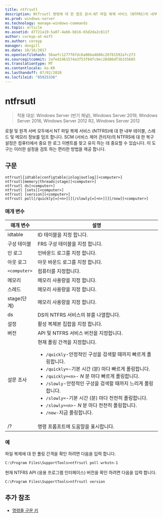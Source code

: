 ```yaml
---
title: ntfrsutl
description: Ntfrsutl 명령에 대 한 참조 문서-NT 파일 복제 서비스 (NTFRS)의 내부 테이블, 스레드 및 메모리 정보를 덤프 합니다.
ms.prod: windows-server
ms.technology: manage-windows-commands
ms.topic: article
ms.assetid: d7721a19-5a87-4ab6-b816-65d2da2c811f
author: coreyp-at-msft
ms.author: coreyp
manager: dongill
ms.date: 10/16/2017
ms.openlocfilehash: 56aefc1277f67dc6a06ba4686c26f81592afc2f3
ms.sourcegitcommit: 2afed2461574a3f53f84fc9ec28d86df3b335685
ms.translationtype: MT
ms.contentlocale: ko-KR
ms.lasthandoff: 07/02/2020
ms.locfileid: "85925336"
---
```

# <a name="ntfrsutl"></a>ntfrsutl

> 적용 대상: Windows Server (반기 채널), Windows Server 2019, Windows Server 2016, Windows Server 2012 R2, Windows Server 2012

로컬 및 원격 서버 모두에서 NT 파일 복제 서비스 (NTFRS)에 대 한 내부 테이블, 스레드 및 메모리 정보를 덤프 합니다. SCM (서비스 제어 관리자)의 NTFRS에 대 한 복구 설정은 컴퓨터에서 중요 한 로그 이벤트를 찾고 유지 하는 데 중요할 수 있습니다. 이 도구는 이러한 설정을 검토 하는 편리한 방법을 제공 합니다.

## <a name="syntax"></a>구문

```
ntfrsutl[idtable|configtable|inlog|outlog][<computer>]
ntfrsutl[memory|threads|stage][<computer>]
ntfrsutl ds[<computer>]
ntfrsutl [sets][<computer>]
ntfrsutl [version][<computer>]
ntfrsutl poll[/quickly[=[<n>]]][/slowly[=[<n>]]][/now][<computer>]
```

### <a name="parameters"></a>매개 변수

| 매개 변수 | 설명 |
| --------- | ----------- |
| idtable | ID 테이블을 지정 합니다. |
| 구성 테이블 | FRS 구성 테이블을 지정 합니다. |
| 인 로그 | 인바운드 로그를 지정 합니다. |
| 아웃 로그 | 아웃 바운드 로그를 지정 합니다. |
| `<computer>` | 컴퓨터를 지정합니다. |
| 메모리 | 메모리 사용량을 지정 합니다. |
| 스레드 | 메모리 사용량을 지정 합니다. |
| stage(단계) | 메모리 사용량을 지정 합니다. |
| ds | DS의 NTFRS 서비스의 뷰를 나열합니다. |
| 설정 | 활성 복제본 집합을 지정 합니다. |
| 버전 | API 및 NTFRS 서비스 버전을 지정합니다. |
| 설문 조사 | 현재 폴링 간격을 지정합니다.<ul><li>`/quickly`-안정적인 구성을 검색할 때까지 빠르게 폴링합니다.</li><li>`/quickly=`-기본 시간 (분) 마다 빠르게 폴링합니다.</li><li>`/quickly=<n>`- *N* 분 마다 빠르게 폴링합니다.</li><li>`/slowly`-안정적인 구성을 검색할 때까지 느리게 폴링합니다.</li><li>`/slowly=`-기본 시간 (분) 마다 천천히 폴링합니다.</li><li>`/slowly=<n>`- *N* 분 마다 천천히 폴링합니다.</li><li>`/now`-지금 폴링합니다.</li></ul>|
| /? | 명령 프롬프트에 도움말을 표시합니다. |

### <a name="examples"></a>예

파일 복제에 대 한 폴링 간격을 확인 하려면 다음을 입력 합니다.

```
C:\Program Files\SupportTools>ntfrsutl poll wrkstn-1
```

현재 NTFRS API (응용 프로그램 인터페이스) 버전을 확인 하려면 다음을 입력 합니다.

```
C:\Program Files\SupportTools>ntfrsutl version
```

## <a name="additional-references"></a>추가 참조

- [명령줄 구문 키](command-line-syntax-key.md)
